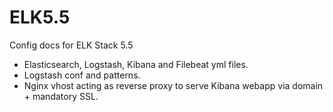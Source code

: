 # ELK5.5
Config docs for ELK Stack 5.5

- Elasticsearch, Logstash, Kibana and Filebeat yml files.
- Logstash conf and patterns.
- Nginx vhost acting as reverse proxy to serve Kibana webapp via domain + mandatory SSL.

